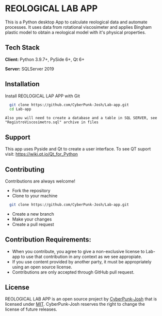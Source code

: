 
# REOLOGICAL LAB APP

This is a Python desktop App to calculate reological data and automate processes.
It uses data from rotational viscosimeter and applies Bingham plastic model to obtain a reological model with it's physical properties.


## Tech Stack

**Client:** Python 3.9.7+, PySide 6+, Qt 6+

**Server:** SQLServer 2019


## Installation

Install REOLOGICAL LAP APP with Git

```bash
  git clone https://github.com/CyberPunk-Josh/Lab-app.git
  cd Lab-app
```
    Also you will need to create a database and a table in SQL SERVER, see "RegistroViscosimetro.sql" archive in files
## Support

This app uses Pyside and Qt to create a user interface.
To see QT suport visit: https://wiki.qt.io/Qt_for_Python


## Contributing

Contributions are always welcome!

* Fork the repository
* Clone to your machine
```bash
  git clone https://github.com/CyberPunk-Josh/Lab-app.git
```
* Create a new branch
* Make your changes
* Create a pull request

## Contribution Requirements:

* When you contribute, you agree to give a non-exclusive license to Lab-app to use that contribution in any context as we see appropiate.
* If you use content provided by another party, it must be appropriately using an open source license.
* Contributions are only accepted through GitHub pull request.

## License

REOLOGICAL LAB APP is an open source project by [CyberPunk-Josh](https://github.com/CyberPunk-Josh) that is licensed under [MIT](https://choosealicense.com/licenses/mit/). CyberPunk-Josh reserves the right to change the license of future releases.

